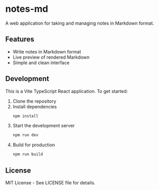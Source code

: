 # notes-md

A web application for taking and managing notes in Markdown format.

## Features

- Write notes in Markdown format
- Live preview of rendered Markdown
- Simple and clean interface

## Development

This is a Vite TypeScript React application. To get started:

1. Clone the repository
2. Install dependencies
   ```bash
   npm install
   ```
3. Start the development server
   ```bash
   npm run dev
   ```
4. Build for production
   ```bash
   npm run build
   ```

## License

MIT License - See LICENSE file for details.
